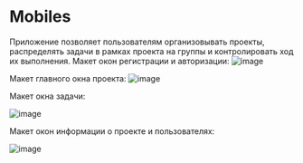 # Mobiles
Приложение позволяет пользователям организовывать проекты, распределять задачи в рамках проекта на группы и контролировать ход их выполнения.
Макет окон регистрации и авторизации:
![image](https://user-images.githubusercontent.com/94470454/195081295-d721265c-cd2e-4d3f-b438-88114cac28d7.png)

Макет главного окна проекта:
![image](https://user-images.githubusercontent.com/94470454/195081541-2b7a006d-e83c-4d13-a55f-3f68491e37e8.png)

Макет окна задачи:

![image](https://user-images.githubusercontent.com/94470454/195081703-a132dcf0-6f51-4f5c-8862-8c43ebf97acf.png)

Макет окон информации о проекте и пользователях:

![image](https://user-images.githubusercontent.com/94470454/195082545-477cd830-5469-48e6-926e-ecf958e1c792.png)

